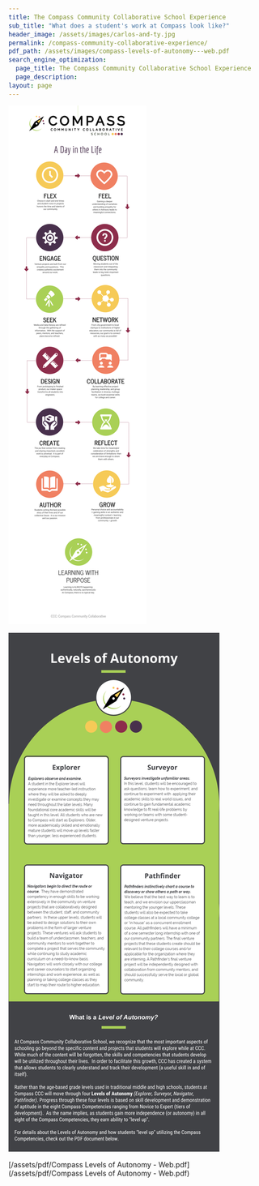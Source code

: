 ```yaml
---
title: The Compass Community Collaborative School Experience
sub_title: "What does a student's work at Compass look like?"
header_image: /assets/images/carlos-and-ty.jpg
permalink: /compass-community-collaborative-experience/
pdf_path: /assets/images/compass-levels-of-autonomy---web.pdf
search_engine_optimization:
  page_title: The Compass Community Collaborative School Experience
  page_description:
layout: page
---
```



![](/assets/images/versions/b082b427-a1c1-468f-b2fe-46bfb07767e3-4---x----2500-9375x---.png)

![](/assets/images/versions/fccea96b-9a5e-481f-a59e-1631ccbf4a7b-2---x----816-2000x---.png)

[/assets/pdf/Compass Levels of Autonomy - Web.pdf](/assets/pdf/Compass Levels of Autonomy - Web.pdf)